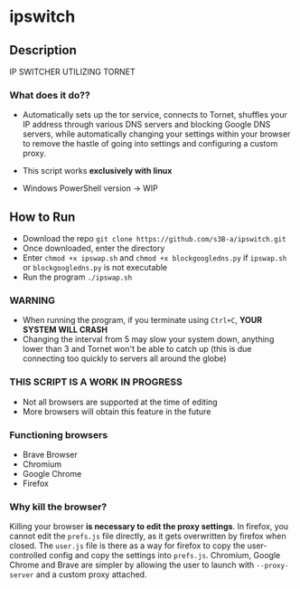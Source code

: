 # ipswitch
## Description
IP SWITCHER UTILIZING TORNET

### What does it do??
- Automatically sets up the tor service, connects to Tornet, shuffles your IP address through various DNS servers and blocking Google DNS servers, while automatically changing your settings within your browser to remove the hastle of going into settings and configuring a custom proxy.
  
- This script works **exclusively with linux**
- Windows PowerShell version -> WIP

## How to Run
- Download the repo ```git clone https://github.com/s3B-a/ipswitch.git```
- Once downloaded, enter the directory
- Enter ```chmod +x ipswap.sh``` and ```chmod +x blockgoogledns.py``` if ```ipswap.sh``` or ```blockgoogledns.py``` is not executable
- Run the program ```./ipswap.sh```

### WARNING
- When running the program, if you terminate using ```Ctrl+C```, **YOUR SYSTEM WILL CRASH**
- Changing the interval from 5 may slow your system down, anything lower than 3 and Tornet won't be able to catch up (this is due connecting too quickly to servers all around the globe)

### THIS SCRIPT IS A WORK IN PROGRESS
- Not all browsers are supported at the time of editing
- More browsers will obtain this feature in the future

### Functioning browsers
- Brave Browser
- Chromium
- Google Chrome
- Firefox

### Why kill the browser?
Killing your browser **is necessary to edit the proxy settings**. In firefox, you cannot edit the ```prefs.js``` file directly, as it gets overwritten by firefox when closed. The ```user.js``` file is there as a way for firefox to copy the user-controlled config and copy the settings into ```prefs.js```. Chromium, Google Chrome and Brave are simpler by allowing the user to launch with ```--proxy-server``` and a custom proxy attached.
